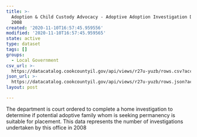 ```yaml
---
title: >-
  Adoption & Child Custody Advocacy - Adoptive Adoption Investigation Data -
  2008
created: '2020-11-10T16:57:45.959556'
modified: '2020-11-10T16:57:45.959565'
state: active
type: dataset
tags: []
groups:
  - Local Government
csv_url: >-
  https://datacatalog.cookcountyil.gov/api/views/r27u-yuzb/rows.csv?accessType=DOWNLOAD
json_url: >-
  https://datacatalog.cookcountyil.gov/api/views/r27u-yuzb/rows.json?accessType=DOWNLOAD
layout: post

---
```

The department is court ordered to complete a home investigation to determine if potential adoptive family whom is seeking permanency is suitable for placement.  This data represents the number of investigations undertaken by this office in 2008
